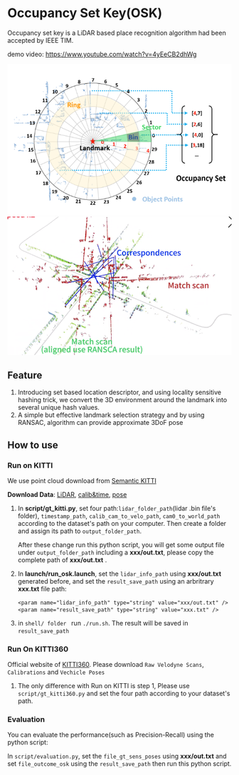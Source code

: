 # Occupancy Set Key(OSK)

Occupancy set key is a LiDAR based place recognition algorithm had been accepted by IEEE TIM. 

demo video: https://www.youtube.com/watch?v=4yEeCB2dhWg

![image-20240123163634969](markdown-img/README.assets/image-20240123163634969.png)![image-20240222170802137](markdown-img/README.assets/image-20240222170802137.png)

## Feature

1. Introducing set based location descriptor, and using locality sensitive hashing trick, we convert the 3D environment around the landmark into several unique hash values.
2. A simple but effective landmark selection strategy and by using RANSAC, algorithm can provide approximate 3DoF pose

## How to use

### Run on KITTI

We use point cloud download from [Semantic KITTI](http://www.semantic-kitti.org/dataset.html)

**Download Data**: [LiDAR](http://www.cvlibs.net/download.php?file=data_odometry_velodyne.zip), [calib&time](http://www.cvlibs.net/download.php?file=data_odometry_calib.zip), [pose](http://www.semantic-kitti.org/assets/data_odometry_labels.zip)

1. In **script/gt_kitti.py**, set four path:`lidar_folder_path`(lidar .bin file's folder), `timestamp_path`, `calib_cam_to_velo_path`, `cam0_to_world_path` according to the dataset's path on your computer. Then create a folder and assign its path to `output_folder_path`. 

   After these change run this python script, you will get some output file under `output_folder_path` including a **xxx/out.txt**, please copy the complete path of **xxx/out.txt** .

2. In **launch/run_osk.launch**, set the `lidar_info_path` using **xxx/out.txt**  generated before, and set the `result_save_path` using an arbritrary  **xxx.txt** file path:

   ```
   <param name="lidar_info_path" type="string" value="xxx/out.txt" />
   <param name="result_save_path" type="string" value="xxx.txt" />
   ```

3. in `shell/ folder ` run `./run.sh`. The result will be saved in `result_save_path`

### Run On KITTI360

Official website of [KITTI360](https://www.cvlibs.net/datasets/kitti-360/). Please download `Raw Velodyne Scans`, `Calibrations` and `Vechicle Poses`

1. The only difference with Run on KITTI is step 1, Please use `script/gt_kitti360.py` and set the four path according to your dataset's path.

### Evaluation

You can evaluate the performance(such as Precision-Recall) using the python script:

In `script/evaluation.py`, set the `file_gt_sens_poses` using **xxx/out.txt** and set `file_outcome_osk` using the `result_save_path` then run this python script.